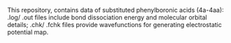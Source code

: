 This repository, contains data of substituted phenylboronic acids (4a-4aa): .log/ .out files include bond dissociation energy and molecular orbital details; .chk/ .fchk files provide wavefunctions for generating electrostatic potential map.
